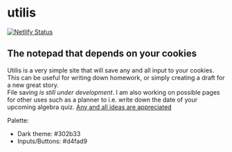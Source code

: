 utilis
==================
[![Netlify Status](https://api.netlify.com/api/v1/badges/36d504c7-51ba-48cd-a6a4-f27e5215adbb/deploy-status)](http://utilis.xyz)

## The notepad that depends on your cookies
Utilis is a very simple site that will save any and all input to your cookies. This can be useful for writing down homework, or simply creating a draft for a new great story.  
File saving *is still under development*. I am also working on possible pages for other uses such as a planner to i.e. write down the date of your upcoming algebra quiz. [Any and all ideas are appreciated](mailto:ocean@bruhchan.xyz)

Palette: 
* Dark theme: #302b33
* Inputs/Buttons: #d4fad9
